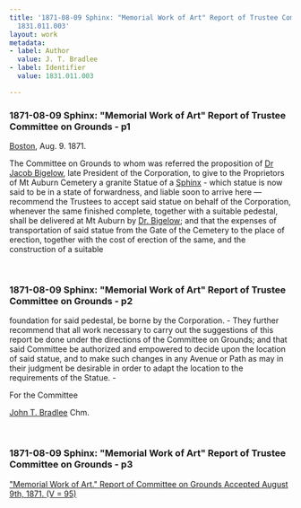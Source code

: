 ```yaml
---
title: '1871-08-09 Sphinx: "Memorial Work of Art" Report of Trustee Committee on Grounds,
  1831.011.003'
layout: work
metadata:
- label: Author
  value: J. T. Bradlee
- label: Identifier
  value: 1831.011.003

---
```

<div class="pages">
<div id="page-1076590">
<h3><a name="page-1076590">1871-08-09 Sphinx: &quot;Memorial Work of Art&quot; Report of Trustee Committee on Grounds - p1</a></h3>
<div class="page-content">
<p><a href='/pages/subjects/52559' title='Boston, MA'>Boston</a>, <date when='1871-08-09'>Aug. 9. 1871</date>.</p>
<p>The Committee on Grounds to whom was <span class='line-break'> </span>referred the proposition of <a href='/pages/subjects/52529' title='Bigelow, Jacob'>Dr Jacob Bigelow</a>,<span class='line-break'> </span>late President of the Corporation, to give to the<span class='line-break'> </span>Proprietors of Mt Auburn Cemetery a granite<span class='line-break'> </span>Statue of a <a href='/pages/subjects/54544' title='Sphinx'>Sphinx</a> - which statue is now<span class='line-break'> </span>said to be in a state of forwardness, and<span class='line-break'> </span>liable soon to arrive here — recommend<span class='line-break'> </span>the Trustees to accept said statue on behalf<span class='line-break'> </span>of the Corporation, whenever the same finished<span class='line-break'> </span>complete, together with a suitable pedestal,<span class='line-break'> </span>shall be delivered at Mt Auburn by <a href='/pages/subjects/52529' title='Bigelow, Jacob'>Dr. Bigelow</a>;<span class='line-break'> </span>and that the expenses of transportation of said<span class='line-break'> </span>statue from the Gate of the Cemetery to the place<span class='line-break'> </span>of erection, together with the cost of erection<span class='line-break'> </span>of the same, and the construction of a suitable</p>
</div>
</div>
<br />
<div id="page-1076591">
<h3><a name="page-1076591">1871-08-09 Sphinx: &quot;Memorial Work of Art&quot; Report of Trustee Committee on Grounds - p2</a></h3>
<div class="page-content">
<p>foundation for said pedestal, be borne by the<span class='line-break'> </span>Corporation. - They further recommend that<span class='line-break'> </span>all work necessary to carry out the suggestions<span class='line-break'> </span>of this report be done under the directions of<span class='line-break'> </span>the Committee on Grounds; and that said<span class='line-break'> </span>Committee be authorized and empowered to<span class='line-break'> </span>decide upon the location of said statue, and<span class='line-break'> </span>to make such changes in any Avenue or<span class='line-break'> </span>Path as may in their judgment be desirable<span class='line-break'> </span>in order to adapt the location to the requirements<span class='line-break'> </span>of the Statue. -</p>
<p>For the Committee</p>
<p><a href='/pages/subjects/52526' title='Bradlee, John T.'>John T. Bradlee</a><span class='line-break'> </span>Chm.</p>
</div>
</div>
<br />
<div id="page-1076592">
<h3><a name="page-1076592">1871-08-09 Sphinx: &quot;Memorial Work of Art&quot; Report of Trustee Committee on Grounds - p3</a></h3>
<div class="page-content">
<p><ins> "Memorial Work of Art."<span class='line-break'> </span>Report of Committee on Grounds<span class='line-break'> </span>Accepted <date when='1871-08-09'>August 9th, 1871</date>.<span class='line-break'> </span>(V = 95) </ins></p>
</div>
</div>
<br />
</div>
